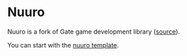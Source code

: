 # Nuuro
Nuuro is a fork of Gate game development library ([source](https://github.com/SergiusIW/gate)).

You can start with the [nuuro template](https://github.com/juandroid007/nuuro_template).
